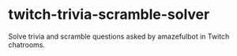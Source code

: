 # twitch-trivia-scramble-solver
 Solve trivia and scramble questions asked by amazefulbot in Twitch chatrooms.
